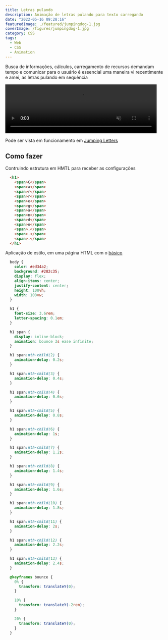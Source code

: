 ```yaml
---
title: Letras pulando
description: Animação de letras pulando para texto carregando
date: "2022-05-16 09:28:16"
featuredImage: ./featured/jumpingdog-1.jpg
coverImage: /figures/jumpingdog-1.jpg
category: CSS
tags:
  - Web
  - CSS
  - Animation
---
```


Busca de informações, cálculos, carregamento de recursos demandam tempo e comunicar para o usuário é essencial uma maneira vi recentimente e amei, as letras pulando em sequência

<video width="480" height="155" muted autoplay loop>
  <source src="/videos/jumpingletters.mp4" type="video/mp4" />
</video>

Pode ser vista em funcionamento em [Jumping Letters](/web/jumpingletters.html)

## Como fazer

Contruindo estrutura em HMTL para receber as configurações

```html
  <h1>
    <span>C</span>
    <span>a</span>
    <span>r</span>
    <span>r</span>
    <span>e</span>
    <span>g</span>
    <span>a</span>
    <span>n</span>
    <span>d</span>
    <span>o</span>
    <span>.</span>
    <span>.</span>
    <span>.</span>
  </h1>
```

Aplicação de estilo, em uma página HTML com o [básico](/html-started)

```css
  body {
    color: #ed34a2;
    background: #282c35;
    display: flex;
    align-items: center;
    justify-content: center;
    height: 100vh;
    width: 100vw;
  }

  h1 {
    font-size: 3.6rem;
    letter-spacing: 0.1em;
  }

  h1 span {
    display: inline-block;
    animation: bounce 3s ease infinite;
  }

  h1 span:nth-child(2) {
    animation-delay: 0.2s;
  }

  h1 span:nth-child(3) {
    animation-delay: 0.4s;
  }

  h1 span:nth-child(4) {
    animation-delay: 0.6s;
  }

  h1 span:nth-child(5) {
    animation-delay: 0.8s;
  }

  h1 span:nth-child(6) {
    animation-delay: 1s;
  }

  h1 span:nth-child(7) {
    animation-delay: 1.2s;
  }

  h1 span:nth-child(8) {
    animation-delay: 1.4s;
  }

  h1 span:nth-child(9) {
    animation-delay: 1.6s;
  }

  h1 span:nth-child(10) {
    animation-delay: 1.8s;
  }

  h1 span:nth-child(11) {
    animation-delay: 2s;
  }

  h1 span:nth-child(12) {
    animation-delay: 2.2s;
  }

  h1 span:nth-child(13) {
    animation-delay: 2.4s;
  }

  @keyframes bounce {
    0% {
      transform: translateY(0);
    }

    10% {
      transform: translateY(-2rem);
    }

    20% {
      transform: translateY(0);
    }
  }
```
